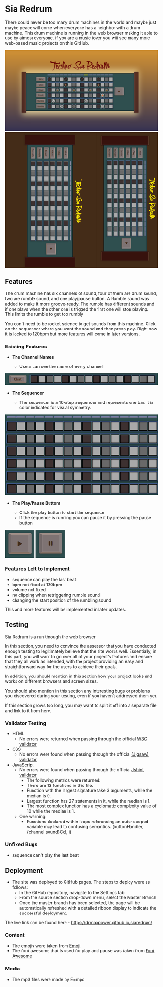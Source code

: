# Sia Redrum
There could never be too many drum machines in the world and maybe just maybe peace will come when everyone has a neighbor with a drum machine.
This drum machine is running in the web browser making it able to use by almost everyone. If you are a music lover you will see many more web-based music projects on this GitHub.   


![Computer](assets/media/images/sia_big.png)
![Tablet & Mobile](assets/media/images/tablet_mobile.png)


## Features 
The drum machine has six channels of sound, four of them are drum sound, two are rumble sound, and one play/pause button.
A Rumble sound was added to make it more groove-ready. The rumble has different sounds and if one plays when the other one is trigged the first one will stop playing. This limits the rumble to get too rumbly 

You don't need to be rocket science to get sounds from this machine. Click on the sequencer where you want the sound and then press play. 
Right now it is locked to 120bpm but more features will come in later versions.


### Existing Features


- __The Channel Names__

  - Users can see the name of every channel

![](assets/media/images/channel.png)

- __The Sequencer__

  - The sequencer is a 16-step sequencer and represents one bar. It is color indicated for visual symmetry.

![](assets/media/images/sequence.png)

- __The Play/Pause Buttom__

  - Click the play button to start the sequence
  - If the sequence is running you can pause it by pressing the pause button 

![play](assets/media/images/play.png)
![pause](assets/media/images/pause.png)


### Features Left to Implement

- sequence can play the last beat
- bpm not fixed at 120bpm
- volume not fixed
- no clipping when retriggering rumble sound
- changing the start position of the rumbling sound

This and more features will be implemented in later updates. 
## Testing 

Sia Redrum is a run through the web browser


In this section, you need to convince the assessor that you have conducted enough testing to legitimately believe that the site works well. Essentially, in this part, you will want to go over all of your project’s features and ensure that they all work as intended, with the project providing an easy and straightforward way for the users to achieve their goals.

In addition, you should mention in this section how your project looks and works on different browsers and screen sizes.

You should also mention in this section any interesting bugs or problems you discovered during your testing, even if you haven't addressed them yet.

If this section grows too long, you may want to split it off into a separate file and link to it from here.


### Validator Testing 

- HTML
    - No errors were returned when passing through the official [W3C validator](https://validator.w3.org/nu/?doc=https%3A%2F%2Fdrmaxpower.github.io%2Fsiaredrum%2F)
- CSS
    - No errors were found when passing through the official [(Jigsaw) validator](https://jigsaw.w3.org/css-validator/validator)
- JavaScript
    - No errors were found when passing through the official [Jshint validator](https://jshint.com/)
      - The following metrics were returned: 
      - There are 13 functions in this file.
      - Function with the largest signature take 3 arguments, while the median is 0.
      - Largest function has 27 statements in it, while the median is 1.
      - The most complex function has a cyclomatic complexity value of 10 while the median is 1.
    - One warning: 
      - Functions declared within loops referencing an outer scoped variable may lead to confusing semantics. (buttonHandler, {channel sound}Col, i)
### Unfixed Bugs

- sequence can't play the last beat 

## Deployment

- The site was deployed to GitHub pages. The steps to deploy were as follows: 
  - In the GitHub repository, navigate to the Settings tab 
  - From the source section drop-down menu, select the Master Branch
  - Once the master branch has been selected, the page will be automatically refreshed with a detailed ribbon display to indicate the successful deployment. 

The live link can be found here - https://drmaxpower.github.io/siaredrum/



### Content 

- The emojis were taken from [Emoji](https://emojipedia.org/)
- The font awesome that is used for play and pause was taken from [Font Awesome](https://kit.fontawesome.com/7298b5ab39.js/)

### Media

- The mp3 files were made by E=mpc
